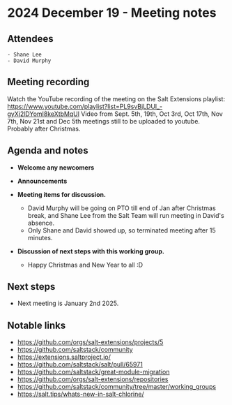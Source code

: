 # 2024 December 19 - Meeting notes

## Attendees
    - Shane Lee
    - David Murphy

## Meeting recording

Watch the YouTube recording of the meeting on the Salt Extensions playlist: https://www.youtube.com/playlist?list=PL9svBjLDUl_-gyXj2lDYomI8keXtbMqUl
Video from Sept. 5th, 19th, Oct 3rd, Oct 17th, Nov 7th, Nov 21st and Dec 5th meetings still to be uploaded to youtube. Probably after Christmas.

## Agenda and notes

- **Welcome any newcomers**

- **Announcements**

- **Meeting items for  discussion.**
    - David Murphy will be going on PTO till end of Jan after Christmas break, and Shane Lee from
      the Salt Team will run meeting in David's absence.
    - Only Shane and David showed up, so terminated meeting after 15 minutes.

- **Discussion of next steps with this working group.**
    - Happy Christmas and New Year to all :D

## Next steps

- Next meeting is January 2nd 2025.

## Notable links

- https://github.com/orgs/salt-extensions/projects/5
- https://github.com/saltstack/community
- https://extensions.saltproject.io/
- https://github.com/saltstack/salt/pull/65971
- https://github.com/saltstack/great-module-migration
- https://github.com/orgs/salt-extensions/repositories
- https://github.com/saltstack/community/tree/master/working_groups
- https://salt.tips/whats-new-in-salt-chlorine/
